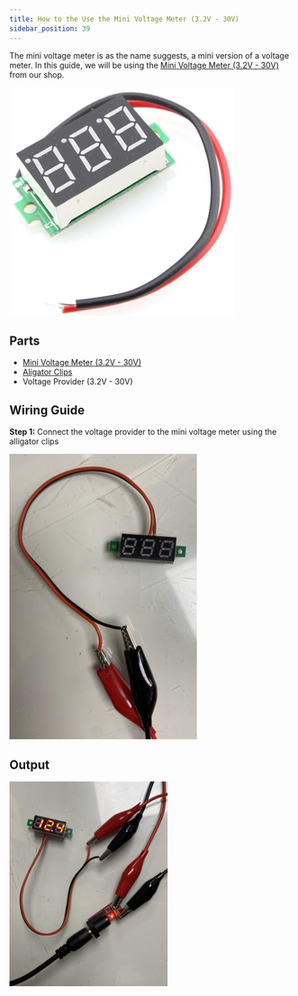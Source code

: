 ```yaml
---
title: How to the Use the Mini Voltage Meter (3.2V - 30V)
sidebar_position: 39
---
```


The mini voltage meter is as the name suggests, a mini version of a voltage meter. In this guide, we will be using the [Mini Voltage Meter (3.2V - 30V)](https://www.canadarobotix.com/products/1309) from our shop.

![](/img/docs/product_guide/1309_01.png)

## Parts
* [Mini Voltage Meter (3.2V - 30V)](https://www.canadarobotix.com/products/1309)
* [Aligator Clips](https://www.canadarobotix.com/products/637)
* Voltage Provider (3.2V - 30V)

## Wiring Guide

**Step 1:** Connect the voltage provider to the mini voltage meter using the alligator clips

![](/img/docs/product_guide/1309_02.png)

## Output

![](/img/docs/product_guide/1309_03.png)